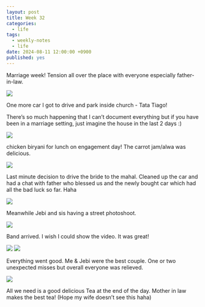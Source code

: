 ```yaml
---
layout: post
title: Week 32
categories:
  - life
tags:
  - weekly-notes
  - life
date: 2024-08-11 12:00:00 +0900
published: yes
---
```

Marriage week! Tension all over the place with everyone especially father-in-law. 

![](https://i.imgur.com/qkTWYEX.jpeg)

One more car I got to drive and park inside church - Tata Tiago! 

There’s so much happening that I can’t document everything but if you have been in a marriage setting, just imagine the house in the last 2 days :)

![](https://i.imgur.com/rbK9ckc.jpeg)

chicken biryani for lunch on engagement day! The carrot jam/alwa was delicious. 

![](https://i.imgur.com/Yn3Y8PI.jpeg)

Last minute decision to drive the bride to the mahal. Cleaned up the car and had a chat with father who blessed us and the newly bought car which had all the bad luck so far. Haha

![](https://i.imgur.com/S4zDb9b.jpeg)

Meanwhile Jebi and sis having a street photoshoot. 

![](https://i.imgur.com/oVQfGK6.jpeg)

Band arrived. I wish I could show the video. It was great!

![](https://i.imgur.com/x6oUXit.jpeg)
![](https://i.imgur.com/xqn3MMn.jpeg)

Everything went good. Me & Jebi were the best couple. One or two unexpected misses but overall everyone was relieved. 

![](https://i.imgur.com/VevMLOm.jpeg)

All we need is a good delicious Tea at the end of the day. Mother in law makes the best tea! (Hope my wife doesn’t see this haha)


